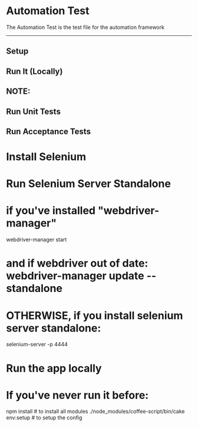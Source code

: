 # Automation Test

The Automation Test is the test file for the automation framework

---

## Setup



## Run It (Locally)



## NOTE:



## Run Unit Tests



## Run Acceptance Tests



#####
# Install Selenium
#####



#####
# Run Selenium Server Standalone
#####

# if you've installed "webdriver-manager"
webdriver-manager start
# and if webdriver out of date: webdriver-manager update --standalone


# OTHERWISE, if you install selenium server standalone:
selenium-server -p 4444

#####
# Run the app locally
#####

# If you've never run it before:
npm install                                         # to install all modules
./node_modules/coffee-script/bin/cake env:setup     # to setup the config
